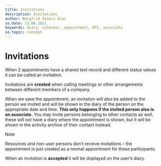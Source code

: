 ```yaml
---
title: Invitations
description: Invitations
author: Bergfrid Skaara Dias
so.date: 11.04.2021
keywords: diary, calendar, appointment, API, associate
so.topic: concept
---
```


# Invitations

When 2 appointments have a shared text record and different status values it can be called an invitation.

Invitations are **created** when calling meetings or other arrangements between different members of a company.

When we save the appointment, an invitation will also be added to the person we invited and will be shown in the diary of the person on the appropriate date and time. **This only happens if the invited person also is an associate.** You may invite persons belonging to other contacts as well, these will not have a diary where the appointment is shown, but it will be shown in the activity archive of their contact instead.

> [!NOTE]
> Resources and non-user persons don't receive invitations – the appointment is just created as a normal appointment for these participants.

When an invitation is **accepted** it will be displayed on the user’s diary.
